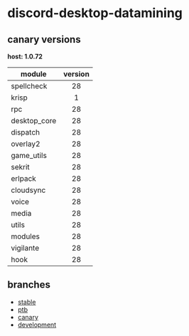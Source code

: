 # discord-desktop-datamining

## canary versions

**host: 1.0.72**

| module | version |
| ------ | :-----: |
| spellcheck | 28 |
| krisp | 1 |
| rpc | 28 |
| desktop_core | 28 |
| dispatch | 28 |
| overlay2 | 28 |
| game_utils | 28 |
| sekrit | 28 |
| erlpack | 28 |
| cloudsync | 28 |
| voice | 28 |
| media | 28 |
| utils | 28 |
| modules | 28 |
| vigilante | 28 |
| hook | 28 |

## branches

- [stable](https://github.com/OpenAsar/discord-desktop-datamining/tree/stable)
- [ptb](https://github.com/OpenAsar/discord-desktop-datamining/tree/ptb)
- [canary](https://github.com/OpenAsar/discord-desktop-datamining/tree/canary)
- [development](https://github.com/OpenAsar/discord-desktop-datamining/tree/development)